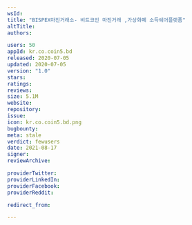 ```yaml
---
wsId: 
title: "BISPEX마진거래소- 비트코인 마진거래 ,가상화폐 소득쉐어플랫폼"
altTitle: 
authors:

users: 50
appId: kr.co.coin5.bd
released: 2020-07-05
updated: 2020-07-05
version: "1.0"
stars: 
ratings: 
reviews: 
size: 5.1M
website: 
repository: 
issue: 
icon: kr.co.coin5.bd.png
bugbounty: 
meta: stale
verdict: fewusers
date: 2021-08-17
signer: 
reviewArchive:

providerTwitter: 
providerLinkedIn: 
providerFacebook: 
providerReddit: 

redirect_from:

---
```


